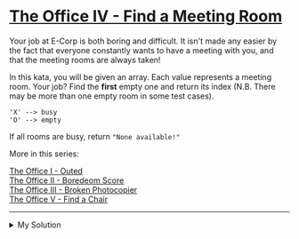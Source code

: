 # [The Office IV - Find a Meeting Room](https://www.codewars.com/kata/57f604a21bd4fe771b00009c)

Your job at E-Corp is both boring and difficult. It isn't made any easier by the fact that everyone constantly wants to
have a meeting with you, and that the meeting rooms are always taken!

In this kata, you will be given an array. Each value represents a meeting room. Your job? Find the **first** empty one
and return its index (N.B. There may be more than one empty room in some test cases).

    'X' --> busy
    'O' --> empty

If all rooms are busy, return `"None available!"`

More in this series:

[The Office I - Outed](https://www.codewars.com/kata/the-office-i-outed)  
[The Office II - Boredeom Score](https://www.codewars.com/kata/the-office-ii-boredom-score)  
[The Office III - Broken Photocopier](https://www.codewars.com/kata/the-office-iii-broken-photocopier)  
[The Office V - Find a Chair](https://www.codewars.com/kata/the-office-v-find-a-chair)

---

<details><summary>My Solution</summary>

```js
function meeting(x) {
  for (let i = 0; i < x.length; i++) {
    if (x[i] === 'O') {
      return i
    }
  }
  return 'None available!'
}
```

</details>
